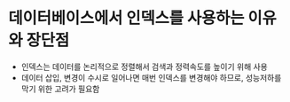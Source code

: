 # 데이터베이스에서 인덱스를 사용하는 이유와 장단점

- 인덱스는 데이터를 논리적으로 정렬해서 검색과 정력속도를 높이기 위해 사용
- 데이터 삽입, 변경이 수시로 일어나면 매번 인덱스를 변경해야 하므로, 성능저하를 막기 위한 고려가 필요함
